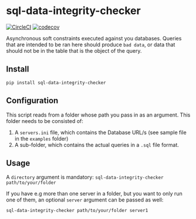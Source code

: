 # sql-data-integrity-checker

[![CircleCI](https://circleci.com/gh/percolate/sql-data-integrity-checker.svg?style=svg)](https://circleci.com/gh/percolate/sql-data-integrity-checker)
[![codecov](https://codecov.io/gh/percolate/sql-data-integrity-checker/branch/master/graph/badge.svg)](https://codecov.io/gh/percolate/sql-data-integrity-checker)

Asynchronous soft constraints executed against you databases.
Queries that are intended to be ran here should produce `bad data`,
or data that should not be in the table that is the object of the query.

## Install

`pip install sql-data-integrity-checker`

## Configuration

This script reads from a folder whose path you pass in as an argument.
This folder needs to be consisted of:
1. A `servers.ini` file, which contains the Database URL/s 
(see sample file in the `examples` folder)
2. A sub-folder, which contains the actual queries in a `.sql` file format.

## Usage

A `directory` argument is mandatory:
`sql-data-integrity-checker path/to/your/folder`

If you have e.g more than one server in a folder, but you want to
only run one of them, an optional `server` argument can be passed as well:

`sql-data-integrity-checker path/to/your/folder server1`
